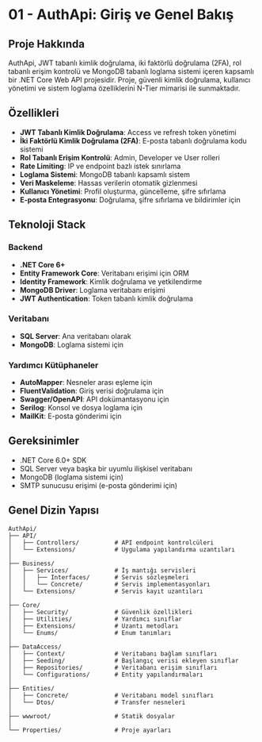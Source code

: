 # 01 - AuthApi: Giriş ve Genel Bakış

## Proje Hakkında

AuthApi, JWT tabanlı kimlik doğrulama, iki faktörlü doğrulama (2FA), rol tabanlı erişim kontrolü ve MongoDB tabanlı loglama sistemi içeren kapsamlı bir .NET Core Web API projesidir. Proje, güvenli kimlik doğrulama, kullanıcı yönetimi ve sistem loglama özelliklerini N-Tier mimarisi ile sunmaktadır.

## Özellikleri

- **JWT Tabanlı Kimlik Doğrulama**: Access ve refresh token yönetimi
- **İki Faktörlü Kimlik Doğrulama (2FA)**: E-posta tabanlı doğrulama kodu sistemi
- **Rol Tabanlı Erişim Kontrolü**: Admin, Developer ve User rolleri
- **Rate Limiting**: IP ve endpoint bazlı istek sınırlama
- **Loglama Sistemi**: MongoDB tabanlı kapsamlı sistem
- **Veri Maskeleme**: Hassas verilerin otomatik gizlenmesi
- **Kullanıcı Yönetimi**: Profil oluşturma, güncelleme, şifre sıfırlama
- **E-posta Entegrasyonu**: Doğrulama, şifre sıfırlama ve bildirimler için

## Teknoloji Stack

### Backend
- **.NET Core 6+**
- **Entity Framework Core**: Veritabanı erişimi için ORM
- **Identity Framework**: Kimlik doğrulama ve yetkilendirme
- **MongoDB Driver**: Loglama veritabanı erişimi
- **JWT Authentication**: Token tabanlı kimlik doğrulama

### Veritabanı
- **SQL Server**: Ana veritabanı olarak
- **MongoDB**: Loglama sistemi için

### Yardımcı Kütüphaneler
- **AutoMapper**: Nesneler arası eşleme için
- **FluentValidation**: Giriş verisi doğrulama için
- **Swagger/OpenAPI**: API dokümantasyonu için
- **Serilog**: Konsol ve dosya loglama için
- **MailKit**: E-posta gönderimi için

## Gereksinimler

- .NET Core 6.0+ SDK
- SQL Server veya başka bir uyumlu ilişkisel veritabanı
- MongoDB (loglama sistemi için)
- SMTP sunucusu erişimi (e-posta gönderimi için)

## Genel Dizin Yapısı

```
AuthApi/
├── API/
│   ├── Controllers/          # API endpoint kontrolcüleri
│   └── Extensions/           # Uygulama yapılandırma uzantıları
│
├── Business/
│   ├── Services/             # İş mantığı servisleri
│   │   ├── Interfaces/       # Servis sözleşmeleri
│   │   └── Concrete/         # Servis implementasyonları
│   └── Extensions/           # Servis kayıt uzantıları
│
├── Core/
│   ├── Security/             # Güvenlik özellikleri
│   ├── Utilities/            # Yardımcı sınıflar
│   ├── Extensions/           # Uzantı metodları
│   └── Enums/                # Enum tanımları
│
├── DataAccess/
│   ├── Context/              # Veritabanı bağlam sınıfları
│   ├── Seeding/              # Başlangıç verisi ekleyen sınıflar
│   ├── Repositories/         # Veritabanı erişim sınıfları
│   └── Configurations/       # Entity yapılandırmaları
│
├── Entities/
│   ├── Concrete/             # Veritabanı model sınıfları
│   └── Dtos/                 # Transfer nesneleri
│
├── wwwroot/                  # Statik dosyalar
│
└── Properties/               # Proje ayarları
``` 